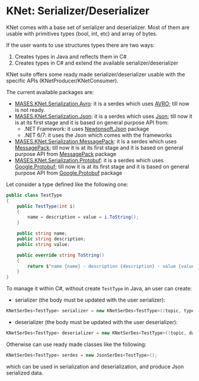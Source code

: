 # KNet: Serializer/Deserializer

KNet comes with a base set of serializer and deserializer. Most of them are usable with primitives types (bool, int, etc) and array of bytes.

If the user wants to use structures types there are two ways:
  1. Creates types in Java and reflects them in C#
  2. Creates types in C# and extend the available serializer/deserializer

KNet suite offers some ready made serializer/deserializer usable with the specific APIs (KNetProducer/KNetConsumer).

The current available packages are:
  - [MASES.KNet.Serialization.Avro](https://www.nuget.org/packages/MASES.KNet.Serialization.Avro/): it is a serdes which uses [AVRO](https://en.wikipedia.org/wiki/Apache_Avro); till now is not ready.
  - [MASES.KNet.Serialization.Json](https://www.nuget.org/packages/MASES.KNet.Serialization.Json/): it is a serdes which uses [Json](https://en.wikipedia.org/wiki/JSON); till now it is at its first stage and it is based on general purpose API from:
    - .NET Framework: it uses [Newtonsoft.Json](https://www.nuget.org/packages/Newtonsoft.Json) package
    - .NET 6/7: it uses the Json which comes with the frameworks
  - [MASES.KNet.Serialization.MessagePack](https://www.nuget.org/packages/MASES.KNet.Serialization.MessagePack/): it is a serdes which uses [MessagePack](https://en.wikipedia.org/wiki/MessagePack); till now it is at its first stage and it is based on general purpose API from [MessagePack](https://www.nuget.org/packages/MessagePack) package
  - [MASES.KNet.Serialization.Protobuf](https://www.nuget.org/packages/MASES.KNet.Serialization.Protobuf/): it is a serdes which uses [Google.Protobuf](https://en.wikipedia.org/wiki/Protocol_Buffers); till now it is at its first stage and it is based on general purpose API from [Google.Protobuf](https://www.nuget.org/packages/Google.Protobuf) package

Let consider a type defined like the following one:

```c#
public class TestType
{
    public TestType(int i)
    {
        name = description = value = i.ToString();
    }

    public string name;
    public string description;
    public string value;

    public override string ToString()
    {
        return $"name {name} - description {description} - value {value}";
    }
}
```

To manage it within C#, without create `TestType` in Java, an user can create:

- serializer (the body must be updated with the user serializer):
```c#
KNetSerDes<TestType> serializer = new KNetSerDes<TestType>((topic, type) => { return new byte[0]; });
```
- deserializer (the body must be updated with the user deserializer):
```c#
KNetSerDes<TestType> deserializer = new KNetSerDes<TestType>((topic, data) => { return new TestType(0); });
```

Otherwise can use ready made classes like the following:

```c#
KNetSerDes<TestType> serdes = new JsonSerDes<TestType>();
```
which can be used in serialization and deserialization, and produce Json serialized data.


